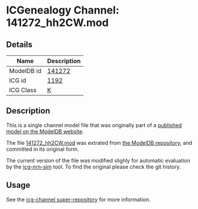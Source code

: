 # ICGenealogy Channel: 141272\_hh2CW.mod

## Details

Name | Description
---- | -----------
ModelDB id | [141272](http://senselab.med.yale.edu/ModelDB/ShowModel.cshtml?model=141272)
ICG id | [1192](http://icg.neurotheory.ox.ac.uk/channels/1/1192)
ICG Class | [K](http://icg.neurotheory.ox.ac.uk/channels/1)

## Description

This is a single channel model file that was originally part of a [published model on the ModelDB website](http://senselab.med.yale.edu/ModelDB/ShowModel.cshtml?model=141272).


The file [141272\_hh2CW.mod](141272_hh2CW.mod) was extrated from [the ModelDB repository](http://senselab.med.yale.edu/ModelDB/ShowModel.cshtml?model=141272), and committed in its original form.

The current version of the file was modified slighly for automatic evaluation by the [icg-nrn-sim](https://github.com/icgenealogy/icg-nrn-sim) tool. To find the original please check the git history.


## Usage

See the [icg-channel super-repository](https://github.com/icgenealogy/icg-channels) for more information.